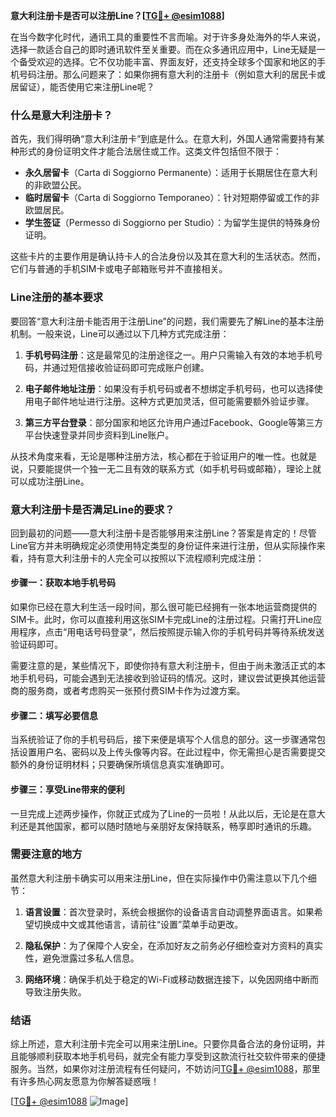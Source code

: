 **意大利注册卡是否可以注册Line？[[TG💪+ @esim1088](https://t.me/s/esim1088)]**

在当今数字化时代，通讯工具的重要性不言而喻。对于许多身处海外的华人来说，选择一款适合自己的即时通讯软件至关重要。而在众多通讯应用中，Line无疑是一个备受欢迎的选择。它不仅功能丰富、界面友好，还支持全球多个国家和地区的手机号码注册。那么问题来了：如果你拥有意大利的注册卡（例如意大利的居民卡或居留证），能否使用它来注册Line呢？

### 什么是意大利注册卡？

首先，我们得明确“意大利注册卡”到底是什么。在意大利，外国人通常需要持有某种形式的身份证明文件才能合法居住或工作。这类文件包括但不限于：

- **永久居留卡**（Carta di Soggiorno Permanente）：适用于长期居住在意大利的非欧盟公民。
- **临时居留卡**（Carta di Soggiorno Temporaneo）：针对短期停留或工作的非欧盟居民。
- **学生签证**（Permesso di Soggiorno per Studio）：为留学生提供的特殊身份证明。

这些卡片的主要作用是确认持卡人的合法身份以及其在意大利的生活状态。然而，它们与普通的手机SIM卡或电子邮箱账号并不直接相关。

### Line注册的基本要求

要回答“意大利注册卡能否用于注册Line”的问题，我们需要先了解Line的基本注册机制。一般来说，Line可以通过以下几种方式完成注册：

1. **手机号码注册**：这是最常见的注册途径之一。用户只需输入有效的本地手机号码，并通过短信接收验证码即可完成账户创建。
   
2. **电子邮件地址注册**：如果没有手机号码或者不想绑定手机号码，也可以选择使用电子邮件地址进行注册。这种方式更加灵活，但可能需要额外验证步骤。

3. **第三方平台登录**：部分国家和地区允许用户通过Facebook、Google等第三方平台快速登录并同步资料到Line账户。

从技术角度来看，无论是哪种注册方法，核心都在于验证用户的唯一性。也就是说，只要能提供一个独一无二且有效的联系方式（如手机号码或邮箱），理论上就可以成功注册Line。

### 意大利注册卡是否满足Line的要求？

回到最初的问题——意大利注册卡是否能够用来注册Line？答案是肯定的！尽管Line官方并未明确规定必须使用特定类型的身份证件来进行注册，但从实际操作来看，持有意大利注册卡的人完全可以按照以下流程顺利完成注册：

#### 步骤一：获取本地手机号码
如果你已经在意大利生活一段时间，那么很可能已经拥有一张本地运营商提供的SIM卡。此时，你可以直接利用这张SIM卡完成Line的注册过程。只需打开Line应用程序，点击“用电话号码登录”，然后按照提示输入你的手机号码并等待系统发送验证码即可。

需要注意的是，某些情况下，即使你持有意大利注册卡，但由于尚未激活正式的本地手机号码，可能会遇到无法接收到验证码的情况。这时，建议尝试更换其他运营商的服务商，或者考虑购买一张预付费SIM卡作为过渡方案。

#### 步骤二：填写必要信息
当系统验证了你的手机号码后，接下来便是填写个人信息的部分。这一步骤通常包括设置用户名、密码以及上传头像等内容。在此过程中，你无需担心是否需要提交额外的身份证明材料；只要确保所填信息真实准确即可。

#### 步骤三：享受Line带来的便利
一旦完成上述两步操作，你就正式成为了Line的一员啦！从此以后，无论是在意大利还是其他国家，都可以随时随地与亲朋好友保持联系，畅享即时通讯的乐趣。

### 需要注意的地方

虽然意大利注册卡确实可以用来注册Line，但在实际操作中仍需注意以下几个细节：

1. **语言设置**：首次登录时，系统会根据你的设备语言自动调整界面语言。如果希望切换成中文或其他语言，请前往“设置”菜单手动更改。

2. **隐私保护**：为了保障个人安全，在添加好友之前务必仔细检查对方资料的真实性，避免泄露过多私人信息。

3. **网络环境**：确保手机处于稳定的Wi-Fi或移动数据连接下，以免因网络中断而导致注册失败。

### 结语

综上所述，意大利注册卡完全可以用来注册Line。只要你具备合法的身份证明，并且能够顺利获取本地手机号码，就完全有能力享受到这款流行社交软件带来的便捷服务。当然，如果你对注册流程有任何疑问，不妨访问[TG💪+ @esim1088](https://t.me/s/esim1088)，那里有许多热心网友愿意为你解答疑惑哦！

[[TG💪+ @esim1088](https://t.me/s/esim1088) ![Image](https://i.postimg.cc/4NQfJmqS/Snipaste-2025-05-13-00-14-12.png)]